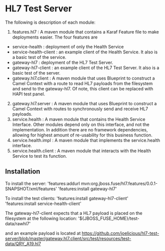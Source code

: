 # HL7 Test Server

The following is description of each module:

1. features.hl7 : A maven module that contains a Karaf Feature file to make deployments easier. The four features are
  - service-health : deployment of only the Health Service
  - service-health-client : an example client of the Health Service. It also is a basic test of the service.
  - gateway-hl7 : deployment of the HL7 Test Server.
  - gateway-hl7-client : an example client of the HL7 Test Server. It also is a basic test of the server.
  - gateway.hl7.client : A maven module that uses Blueprint to construct a Camel Context with a route to read HL7 payloads from the filesystem and send to the gateway-hl7. Of note, this client can be replaced with HAPI test panel.
2. gateway.hl7.server : A maven module that uses Blueprint to construct a Camel Context with routes to synchronously send and receive HL7 payloads.
3. service.health : A maven module that contains the Health Service Interface. Other modules depend only on this interface, and not the implementation. In addition there are no framework dependencies, allowing for highest amount of re-usability for this business function.
4. service.health.impl : A maven module that implements the service.health interface.
5. service.health.client : A maven module that interacts with the Health Service to test its function.

## Installation

To install the server:
'features:addurl mvn:org.jboss.fuse/hl7.features/0.0.1-SNAPSHOT/xml/features'
'features:install gateway-hl7'

To install the test clients:
'features:install gateway-hl7-client'
'features:install service-health-client'

The gateway-hl7-client expects that a HL7 payload is placed on the filesystem at the following location:
'${JBOSS_FUSE_HOME}/test-data/rawhl7'

and an example payload is located at https://github.com/joelicious/hl7-test-server/blob/master/gateway.hl7.client/src/test/resources/test-data/QRY_A19.hl7
